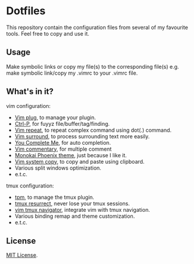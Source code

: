 # Dotfiles

This repository contain the configuration files from several of my favourite tools. Feel free to copy and use it.

## Usage

Make symbolic links or copy my file(s) to the corresponding file(s) e.g. make symbolic link/copy my .vimrc to your .vimrc file.

## What's in it?

vim configuration:
- [Vim plug](https://github.com/junegunn/vim-plug), to manage your plugin. 
- [Ctrl-P](https://github.com/kien/ctrlp.vim), for fuyyz file/buffer/tag/finding.
- [Vim repeat](https://github.com/tpope/vim-repeat), to repeat complex command using dot(.) command.
- [Vim surround](https://github.com/tpope/vim-surround), to process surrounding text more easily.
- [You Complete Me](https://github.com/Valloric/YouCompleteMe), for auto completion.
- [Vim commentary](https://github.com/tpope/vim-commentary), for multiple comment
- [Monokai Phoenix theme](https://github.com/Reewr/vim-monokai-phoenix), just because I like it.
- [Vim system copy](https://github.com/christoomey/vim-system-copy), to copy and paste using clipboard. 
- Various split windows optimization.
- e.t.c.

tmux configuration:
- [tpm](https://github.com/tmux-plugins/tpm), to manage the tmux plugin. 
- [tmux
  resurrect](https://github.com/tmux-plugins/tmux-resurrect/blob/master,/docs/restoring_vim_and_neovim_sessions.m://github.com/tmux-plugins/tmux-resurrect), never lose your tmux sessions.
- [vim tmux navigator](https://github.com/christoomey/vim-tmux-navigator),
  integrate vim with tmux navigation.
- Various binding remap and theme customization.
- e.t.c.

## License

[MIT License](https://en.wikipedia.org/wiki/MIT_License).
